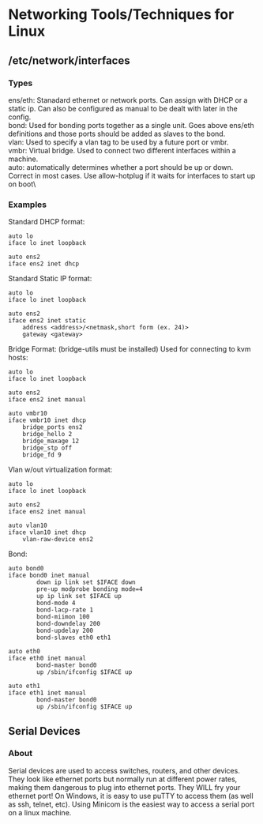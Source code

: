 # Networking Tools/Techniques for Linux
## /etc/network/interfaces
### Types
ens/eth: Stanadard ethernet or network ports.  Can assign with DHCP or a static ip.  Can also be configured as manual to be dealt with later in the config.\
bond: Used for bonding ports together as a single unit.  Goes above ens/eth definitions and those ports should be added as slaves to the bond.\
vlan: Used to specify a vlan tag to be used by a future port or vmbr.\
vmbr: Virtual bridge.  Used to connect two different interfaces within a machine.\
auto: automatically determines whether a port should be up or down.  Correct in most cases.  Use allow-hotplug if it waits for interfaces to start up on boot\

### Examples
Standard DHCP format:
```
auto lo
iface lo inet loopback

auto ens2
iface ens2 inet dhcp
```
Standard Static IP format:
```
auto lo
iface lo inet loopback

auto ens2
iface ens2 inet static
	address <address>/<netmask,short form (ex. 24)>
	gateway <gateway>
```
Bridge Format: (bridge-utils must be installed)  Used for connecting to kvm hosts:
```
auto lo
iface lo inet loopback

auto ens2
iface ens2 inet manual

auto vmbr10
iface vmbr10 inet dhcp
	bridge_ports ens2
	bridge_hello 2
	bridge_maxage 12
	bridge_stp off
   	bridge_fd 9
```

Vlan w/out virtualization format:
```
auto lo
iface lo inet loopback

auto ens2
iface ens2 inet manual

auto vlan10
iface vlan10 inet dhcp
	vlan-raw-device ens2
```

Bond:
```
auto bond0
iface bond0 inet manual
        down ip link set $IFACE down
        pre-up modprobe bonding mode=4
        up ip link set $IFACE up
        bond-mode 4
        bond-lacp-rate 1
        bond-miimon 100
        bond-downdelay 200
        bond-updelay 200
        bond-slaves eth0 eth1

auto eth0
iface eth0 inet manual
        bond-master bond0
        up /sbin/ifconfig $IFACE up

auto eth1
iface eth1 inet manual
        bond-master bond0
        up /sbin/ifconfig $IFACE up
```
## Serial Devices
### About
Serial devices are used to access switches, routers, and other devices.  They look like ethernet ports but normally run at different power rates, making them dangerous to plug into ethernet ports.  They WILL fry your ethernet port!  On Windows, it is easy to use puTTY to access them (as well as ssh, telnet, etc).  Using Minicom is the easiest way to access a serial port on a linux machine.



